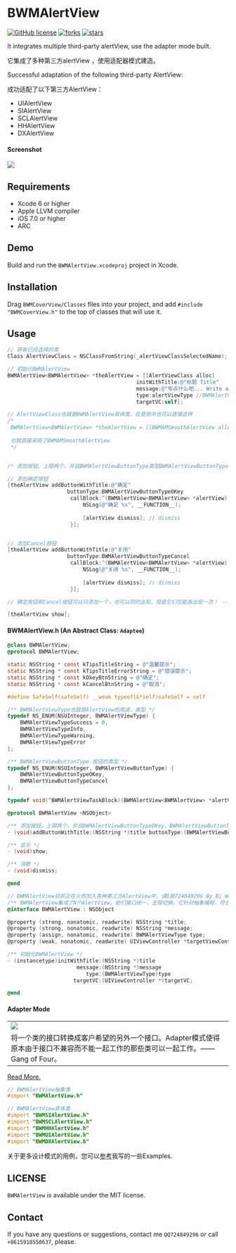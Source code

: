 # BWMAlertView

[![GitHub license](https://img.shields.io/badge/license-MIT-blue.svg)](LICENSE.md) 
[![forks](https://img.shields.io/github/forks/Nihility-Ming/BWMAlertView.svg)](#)
[![stars](https://img.shields.io/github/stars/Nihility-Ming/BWMAlertView.svg)](#) 

It integrates multiple third-party alertView, use the adapter mode built.

它集成了多种第三方alertView ，使用适配器模式建造。

Successful adaptation of the following third-party AlertView:

成功适配了以下第三方AlertView：

* UIAlertView
* SIAlertView
* SCLAlertView
* HHAlertView 
* DXAlertView

#### Screenshot

<img src="Screenshot.png" />

## Requirements

* Xcode 6 or higher
* Apple LLVM compiler
* iOS 7.0 or higher
* ARC

## Demo

Build and run the `BWMAlertView.xcodeproj` project in Xcode.

## Installation

Drag `BWMCoverView/Classes` files into your project, and add `#include "BWMCoverView.h"` to the top of classes that will use it.

## Usage

```Objective-C
// 获取已经选择的类
Class AlertViewClass = NSClassFromString(_alertViewClassSelectedName);

// 初始化BWMAlertView
BWMAlertView<BWMAlertView> *theAlertView = [[AlertViewClass alloc]
										 initWithTitle:@"标题 Title"
										 message:@"写点什么吧... Write about it ..."
										 type:alertViewType //BWMAlertViewType
										 targetVC:self];

// AlertViewClass也就是BWMAlertView具体类，在使用中也可以直接这样
/*
 BWMAlertView<BWMAlertView> *theAlertView = [[BWMAMSmoothAlertView alloc] initWithTitle:@"标题 Title" message:@"写点什么吧... Write about it ..." type:BWMAlertViewTypeSuccess targetVC:self];
 
 也就直接采用了BWMAMSmoothAlertView
 */


/* 添加按钮，上限两个。并且BWMAlertViewButtonType类型BWMAlertViewButtonTypeOKey、BWMAlertViewButtonTypeCancel只能有且限一个 */

// 添加确定按钮
[theAlertView addButtonWithTitle:@"确定"
				   buttonType:BWMAlertViewButtonTypeOKey
					callBlock:^(BWMAlertView<BWMAlertView> *alertView) {
						NSLog(@"确定 %s", __FUNCTION__);
						
						[alertView dismiss]; // dismiss
					}];


// 添加Cancel按钮
[theAlertView addButtonWithTitle:@"关闭"
				   buttonType:BWMAlertViewButtonTypeCancel
					callBlock:^(BWMAlertView<BWMAlertView> *alertView) {
						NSLog(@"关闭 %s", __FUNCTION__);
						
						[alertView dismiss]; // dismiss
					}];

// 确定按钮和Cancel按钮可以只添加一个，也可以同时出现，但是它们仅能各出现一次！ -- important!

[theAlertView show];
```

#### BWMAlertView.h (An Abstract Class: `Adaptee`)
```Objective-C
@class BWMAlertView;
@protocol BWMAlertView;

static NSString * const kTipsTitleString = @"温馨提示";
static NSString * const kTipsTitleErrorString = @"错误提示";
static NSString * const kOkeyBtnString = @"确定";
static NSString * const kCancelBtnString = @"取消";

#define SafeSelf(safeSelf) __weak typeof(&*self)safeSelf = self

/** BWMAlertViewType也就是AlertView的用途，类型 */
typedef NS_ENUM(NSUInteger, BWMAlertViewType) {
    BWMAlertViewTypeSuccess = 0,
    BWMAlertViewTypeInfo,
    BWMAlertViewTypeWarning,
    BWMAlertViewTypeError
};

/** BWMAlertViewButtonType 按钮的类型 */
typedef NS_ENUM(NSUInteger, BWMAlertViewButtonType) {
    BWMAlertViewButtonTypeOKey,
    BWMAlertViewButtonTypeCancel
};

typedef void(^BWMAlertViewTaskBlock)(BWMAlertView<BWMAlertView> *alertView);

@protocol BWMAlertView <NSObject>

/** 添加按钮，上限两个。并且BWMAlertViewButtonTypeOKey、BWMAlertViewButtonTypeCancel只能有且限一个 */
- (void)addButtonWithTitle:(NSString *)title buttonType:(BWMAlertViewButtonType)buttonType callBlock:(BWMAlertViewTaskBlock)callBlock;

/** 显示 */
- (void)show;

/** 消散 */
- (void)dismiss;

@end

// BWMAlertView目前正在火热加入各种第三方AlertView中，请Q我724849296 By Bi Weiming
/** BWMAlertView集成了N个AlertView，他们接口统一，无限切换。它针对抽象编程，符合里氏代换原则、依赖倒置原则。 */
@interface BWMAlertView : NSObject

@property (strong, nonatomic, readwrite) NSString *title;
@property (strong, nonatomic, readwrite) NSString *message;
@property (assign, nonatomic, readwrite) BWMAlertViewType type;
@property (weak, nonatomic, readwrite) UIViewController *targetViewController;

/** 初始化BWMAlertView */
- (instancetype)initWithTitle:(NSString *)title
                      message:(NSString *)message
                         type:(BWMAlertViewType)type
                     targetVC:(UIViewController *)targetVC;

@end
```

#### Adapter Mode

<table>
	<tr>
		<td><img src="Mode.jpg" /></td>
	</tr>
	<tr>
		<td>将一个类的接口转换成客户希望的另外一个接口。Adapter模式使得原本由于接口不兼容而不能一起工作的那些类可以一起工作。——Gang of Four。
		</td>
	</tr>
</table>

[Read More.](http://blog.csdn.net/lovelion/article/details/8624325)

```Objective-C
// BWMAlertView抽象类
#import "BWMAlertView.h"

// BWMAlertView具体类
#import "BWMSIAlertView.h"
#import "BWMSCLAlertView.h"
#import "BWMHHAlertView.h"
#import "BWMUIAlertView.h"
#import "BWMDXAlertView.h"
```

关于更多设计模式的用例，您可以[参考](https://github.com/Nihility-Ming/Design_Patterns_In_Objective-C)我写的一些Examples.

## LICENSE

`BWMAlertView` is available under the MIT license.

## Contact

If you have any questions or suggestions, contact me `QQ724849296` or call `+8615918550637`, please.
